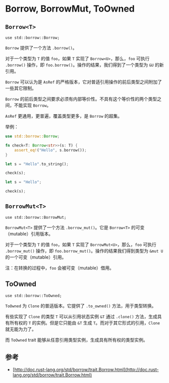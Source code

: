 # Borrow, BorrowMut, ToOwned

## `Borrow<T>`

`use std::borrow::Borrow;`

`Borrow` 提供了一个方法 `.borrow()`。

对于一个类型为 `T` 的值 `foo`，如果 `T` 实现了 `Borrow<U>`，那么，`foo` 可执行 `.borrow()` 操作，即 `foo.borrow()`。操作的结果，我们得到了一个类型为 `&U` 的新引用。

`Borrow` 可以认为是 `AsRef` 的严格版本，它对普适引用操作的前后类型之间附加了一些其它限制。

`Borrow` 的前后类型之间要求必须有内部等价性。不具有这个等价性的两个类型之间，不能实现 `Borrow`。

`AsRef` 更通用，更普遍，覆盖类型更多，是 `Borrow` 的超集。

举例：

```rust
use std::borrow::Borrow;

fn check<T: Borrow<str>>(s: T) {
    assert_eq!("Hello", s.borrow());
}

let s = "Hello".to_string();

check(s);

let s = "Hello";

check(s);
```

## `BorrowMut<T>`

`use std::borrow::BorrowMut;`

`BorrowMut<T>` 提供了一个方法 `.borrow_mut()`。它是 `Borrow<T>` 的可变（mutable）引用版本。

对于一个类型为 `T` 的值 `foo`，如果 `T` 实现了 `BorrowMut<U>`，那么，`foo` 可执行 `.borrow_mut()` 操作，即 `foo.borrow_mut()`。操作的结果我们得到类型为 `&mut U` 的一个可变（mutable）引用。

注：在转换的过程中，`foo` 会被可变（mutable）借用。

## ToOwned

`use std::borrow::ToOwned;`

`ToOwned` 为 `Clone` 的普适版本。它提供了 `.to_owned()` 方法，用于类型转换。

有些实现了 `Clone` 的类型 `T` 可以从引用状态实例 `&T` 通过 `.clone()` 方法，生成具有所有权的 `T` 的实例。但是它只能由 `&T` 生成 `T`。而对于其它形式的引用，`Clone` 就无能为力了。

而 `ToOwned` trait 能够从任意引用类型实例，生成具有所有权的类型实例。

## 参考

- [http://doc.rust-lang.org/std/borrow/trait.Borrow.html](http://doc.rust-lang.org/std/borrow/trait.Borrow.html)
